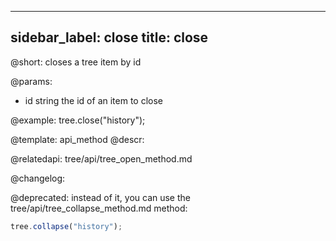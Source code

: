 
---
sidebar_label: close
title: close
---          

@short: closes a tree item by id


@params:
- id 	string		the id of an item to close



@example:
tree.close("history");


@template: api_method
@descr:



@relatedapi:
tree/api/tree_open_method.md


@changelog:

@deprecated: instead of it, you can use the tree/api/tree_collapse_method.md method:
~~~js
tree.collapse("history");
~~~
